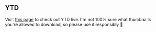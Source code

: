 ## YTD

Visit [this page](#) to check out YTD live. I'm not 100% sure what thumbnails you're allowed to download, so please use it responsibly 👋
